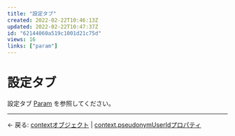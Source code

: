 ```yaml
---
title: "設定タブ"
created: 2022-02-22T10:46:13Z
updated: 2022-02-22T10:47:37Z
id: "62144060a519c1001d21c75d"
views: 16
links: ["param"]
---
```


# 設定タブ

設定タブ
[Param](Param.md) を参照してください。


---

← 戻る: [contextオブジェクト](contextオブジェクト.md) | [context.pseudonymUserIdプロパティ](context.pseudonymUserIdプロパティ.md)